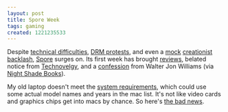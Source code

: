 ```yaml
---
layout: post
title: Spore Week
tags: gaming
created: 1221235533
---
```

Despite [technical difficulties](http://www.news.com.au/technology/story/0,25642,24311235-5014239,00.html), [DRM protests](http://games.slashdot.org/article.pl?sid=08/09/08/1613250), and even a [mock](http://www.destructoid.com/anti-spore-site-is-a-big-rick-roll-103439.phtml) [creationist backlash](http://antispore.com/), [Spore](http://www.spore.com/) surges on.  Its first week has brought [reviews](http://www.theglobeandmail.com/servlet/story/GAM.20080912.GAMING12/TPStory/TPComment), belated notice from [Technovelgy](http://www.technovelgy.com/ct/Science-Fiction-News.asp?NewsNum=1869), and a [confession](http://walterjonwilliams.blogspot.com/2008/09/spore.html) from Walter Jon Williams (via [Night Shade Books](http://www.nightshadebooks.com/2008/09/06/implied-spaces-meets-spore/)).<!--break-->

My old laptop doesn't meet the [system requirements](http://www.spore.com/what/specs_spore), which could use some actual model names and years in the mac list.   It's not like video cards and graphics chips get into macs by chance.  So here's [the bad news](http://www.destructoid.com/macintosh-version-of-spore-really-costs-thousands-of-dollars-102829.phtml).
